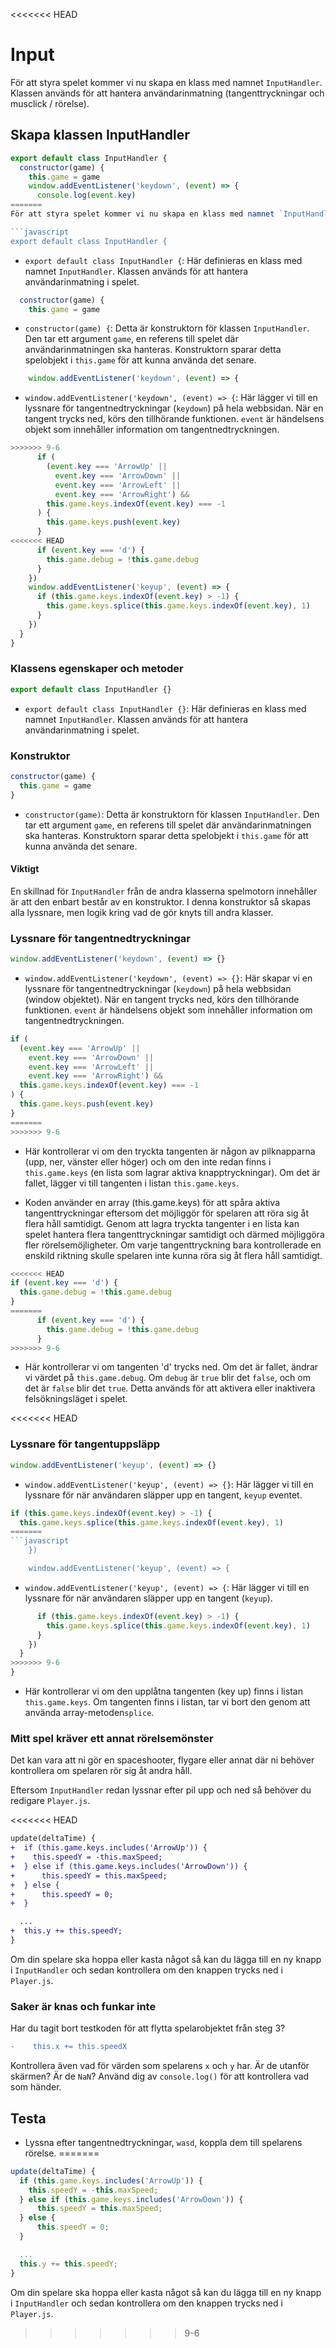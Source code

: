 <<<<<<< HEAD
# Input

För att styra spelet kommer vi nu skapa en klass med namnet `InputHandler`. Klassen används för att hantera användarinmatning (tangenttryckningar och musclick / rörelse).

## Skapa klassen InputHandler

```javascript
export default class InputHandler {
  constructor(game) {
    this.game = game
    window.addEventListener('keydown', (event) => {
      console.log(event.key)
=======
För att styra spelet kommer vi nu skapa en klass med namnet `InputHandler`. Klaasen används för att hantera användarinmatning (tangenttryckningar).

```javascript
export default class InputHandler {
```

- `export default class InputHandler {`: Här definieras en klass med namnet `InputHandler`. Klassen används för att hantera användarinmatning i spelet.

```javascript
  constructor(game) {
    this.game = game
```

- `constructor(game) {`: Detta är konstruktorn för klassen `InputHandler`. Den tar ett argument `game`, en referens till spelet där användarinmatningen ska hanteras. Konstruktorn sparar detta spelobjekt i `this.game` för att kunna använda det senare.

```javascript
    window.addEventListener('keydown', (event) => {
```

- `window.addEventListener('keydown', (event) => {`: Här lägger vi till en lyssnare för tangentnedtryckningar (`keydown`) på hela webbsidan. När en tangent trycks ned, körs den tillhörande funktionen. `event` är händelsens objekt som innehåller information om tangentnedtryckningen.

```javascript
>>>>>>> 9-6
      if (
        (event.key === 'ArrowUp' ||
          event.key === 'ArrowDown' ||
          event.key === 'ArrowLeft' ||
          event.key === 'ArrowRight') &&
        this.game.keys.indexOf(event.key) === -1
      ) {
        this.game.keys.push(event.key)
      }
<<<<<<< HEAD
      if (event.key === 'd') {
        this.game.debug = !this.game.debug
      }
    })
    window.addEventListener('keyup', (event) => {
      if (this.game.keys.indexOf(event.key) > -1) {
        this.game.keys.splice(this.game.keys.indexOf(event.key), 1)
      }
    })
  }
}
```

### Klassens egenskaper och metoder

```javascript
export default class InputHandler {}
```

- `export default class InputHandler {}`: Här definieras en klass med namnet `InputHandler`. Klassen används för att hantera användarinmatning i spelet.

### Konstruktor

```javascript
constructor(game) {
  this.game = game
}
```

- `constructor(game)`: Detta är konstruktorn för klassen `InputHandler`. Den tar ett argument `game`, en referens till spelet där användarinmatningen ska hanteras. Konstruktorn sparar detta spelobjekt i `this.game` för att kunna använda det senare.

#### Viktigt

En skillnad för `InputHandler` från de andra klasserna spelmotorn innehåller är att den enbart består av en konstruktor. I denna konstruktor så skapas alla lyssnare, men logik kring vad de gör knyts till andra klasser.

### Lyssnare för tangentnedtryckningar

```javascript
window.addEventListener('keydown', (event) => {}
```

- `window.addEventListener('keydown', (event) => {}`: Här skapar vi en lyssnare för tangentnedtryckningar (`keydown`) på hela webbsidan (window objektet). När en tangent trycks ned, körs den tillhörande funktionen. `event` är händelsens objekt som innehåller information om tangentnedtryckningen.

```javascript
if (
  (event.key === 'ArrowUp' ||
    event.key === 'ArrowDown' ||
    event.key === 'ArrowLeft' ||
    event.key === 'ArrowRight') &&
  this.game.keys.indexOf(event.key) === -1
) {
  this.game.keys.push(event.key)
}
=======
>>>>>>> 9-6
```

- Här kontrollerar vi om den tryckta tangenten är någon av pilknapparna (upp, ner, vänster eller höger) och om den inte redan finns i `this.game.keys` (en lista som lagrar aktiva knapptryckningar). Om det är fallet, lägger vi till tangenten i listan `this.game.keys`.

- Koden använder en array (this.game.keys) för att spåra aktiva tangenttryckningar eftersom det möjliggör för spelaren att röra sig åt flera håll samtidigt. Genom att lagra tryckta tangenter i en lista kan spelet hantera flera tangenttryckningar samtidigt och därmed möjliggöra fler rörelsemöjligheter. Om varje tangenttryckning bara kontrollerade en enskild riktning skulle spelaren inte kunna röra sig åt flera håll samtidigt.

```javascript
<<<<<<< HEAD
if (event.key === 'd') {
  this.game.debug = !this.game.debug
}
=======
      if (event.key === 'd') {
        this.game.debug = !this.game.debug
      }
>>>>>>> 9-6
```

- Här kontrollerar vi om tangenten 'd' trycks ned. Om det är fallet, ändrar vi värdet på `this.game.debug`. Om `debug` är `true` blir det `false`, och om det är `false` blir det `true`. Detta används för att aktivera eller inaktivera felsökningsläget i spelet.

<<<<<<< HEAD
### Lyssnare för tangentuppsläpp

```javascript
window.addEventListener('keyup', (event) => {}
```

- `window.addEventListener('keyup', (event) => {}`: Här lägger vi till en lyssnare för när användaren släpper upp en tangent, `keyup` eventet.

```javascript
if (this.game.keys.indexOf(event.key) > -1) {
  this.game.keys.splice(this.game.keys.indexOf(event.key), 1)
=======
```javascript
    })

    window.addEventListener('keyup', (event) => {
```

- `window.addEventListener('keyup', (event) => {`: Här lägger vi till en lyssnare för när användaren släpper upp en tangent (`keyup`).

```javascript
      if (this.game.keys.indexOf(event.key) > -1) {
        this.game.keys.splice(this.game.keys.indexOf(event.key), 1)
      }
    })
  }
>>>>>>> 9-6
}
```

- Här kontrollerar vi om den upplåtna tangenten (key up) finns i listan `this.game.keys`. Om tangenten finns i listan, tar vi bort den genom att använda array-metoden`splice`.


### Mitt spel kräver ett annat rörelsemönster

Det kan vara att ni gör en spaceshooter, flygare eller annat där ni behöver kontrollera om spelaren rör sig åt andra håll.

Eftersom `InputHandler` redan lyssnar efter pil upp och ned så behöver du redigare `Player.js`.

<<<<<<< HEAD
```diff
update(deltaTime) {
+  if (this.game.keys.includes('ArrowUp')) {
+    this.speedY = -this.maxSpeed;
+  } else if (this.game.keys.includes('ArrowDown')) {
+      this.speedY = this.maxSpeed;
+  } else {
+      this.speedY = 0;
+  }

  ...
+  this.y += this.speedY;
}
```

Om din spelare ska hoppa eller kasta något så kan du lägga till en ny knapp i `InputHandler` och sedan kontrollera om den knappen trycks ned i `Player.js`.

### Saker är knas och funkar inte

Har du tagit bort testkoden för att flytta spelarobjektet från steg 3?

```diff
-    this.x += this.speedX
```

Kontrollera även vad för värden som spelarens `x` och `y` har. Är de utanför skärmen? Är de `NaN`? Använd dig av `console.log()` för att kontrollera vad som händer.

## Testa

* Lyssna efter tangentnedtryckningar, `wasd`, koppla dem till spelarens rörelse.
=======
```javascript
update(deltaTime) {
  if (this.game.keys.includes('ArrowUp')) {
    this.speedY = -this.maxSpeed;
  } else if (this.game.keys.includes('ArrowDown')) {
      this.speedY = this.maxSpeed;
  } else {
      this.speedY = 0;
  }

  ...
  this.y += this.speedY;
}
```

Om din spelare ska hoppa eller kasta något så kan du lägga till en ny knapp i `InputHandler` och sedan kontrollera om den knappen trycks ned i `Player.js`.
>>>>>>> 9-6
